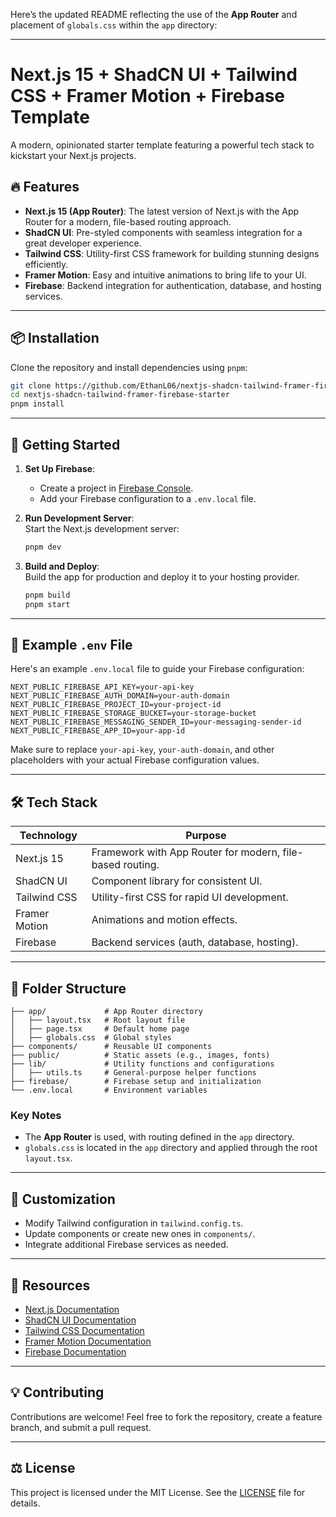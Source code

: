 Here’s the updated README reflecting the use of the **App Router** and placement of `globals.css` within the `app` directory:  

---

# Next.js 15 + ShadCN UI + Tailwind CSS + Framer Motion + Firebase Template  

A modern, opinionated starter template featuring a powerful tech stack to kickstart your Next.js projects.

## 🔥 Features  

- **Next.js 15 (App Router)**: The latest version of Next.js with the App Router for a modern, file-based routing approach.  
- **ShadCN UI**: Pre-styled components with seamless integration for a great developer experience.  
- **Tailwind CSS**: Utility-first CSS framework for building stunning designs efficiently.  
- **Framer Motion**: Easy and intuitive animations to bring life to your UI.  
- **Firebase**: Backend integration for authentication, database, and hosting services.  

---

## 📦 Installation  

Clone the repository and install dependencies using `pnpm`:  

```bash  
git clone https://github.com/EthanL06/nextjs-shadcn-tailwind-framer-firebase-starter.git  
cd nextjs-shadcn-tailwind-framer-firebase-starter  
pnpm install  
```

---

## 🚀 Getting Started  

1. **Set Up Firebase**:  
   - Create a project in [Firebase Console](https://console.firebase.google.com/).  
   - Add your Firebase configuration to a `.env.local` file.  

2. **Run Development Server**:  
   Start the Next.js development server:  

   ```bash  
   pnpm dev  
   ```

3. **Build and Deploy**:  
   Build the app for production and deploy it to your hosting provider.  

   ```bash  
   pnpm build  
   pnpm start  
   ```

---

## 📂 Example `.env` File  

Here's an example `.env.local` file to guide your Firebase configuration:  

```env  
NEXT_PUBLIC_FIREBASE_API_KEY=your-api-key  
NEXT_PUBLIC_FIREBASE_AUTH_DOMAIN=your-auth-domain  
NEXT_PUBLIC_FIREBASE_PROJECT_ID=your-project-id  
NEXT_PUBLIC_FIREBASE_STORAGE_BUCKET=your-storage-bucket  
NEXT_PUBLIC_FIREBASE_MESSAGING_SENDER_ID=your-messaging-sender-id  
NEXT_PUBLIC_FIREBASE_APP_ID=your-app-id  
```

Make sure to replace `your-api-key`, `your-auth-domain`, and other placeholders with your actual Firebase configuration values.  

---

## 🛠 Tech Stack  

| Technology    | Purpose                              |  
|---------------|--------------------------------------|  
| Next.js 15    | Framework with App Router for modern, file-based routing. |  
| ShadCN UI     | Component library for consistent UI. |  
| Tailwind CSS  | Utility-first CSS for rapid UI development. |  
| Framer Motion | Animations and motion effects.       |  
| Firebase      | Backend services (auth, database, hosting). |  

---

## 🧩 Folder Structure  

```plaintext  
├── app/             # App Router directory  
│   ├── layout.tsx   # Root layout file  
│   ├── page.tsx     # Default home page  
│   ├── globals.css  # Global styles  
├── components/      # Reusable UI components  
├── public/          # Static assets (e.g., images, fonts)  
├── lib/             # Utility functions and configurations  
│   ├── utils.ts     # General-purpose helper functions  
├── firebase/        # Firebase setup and initialization  
└── .env.local       # Environment variables  
```

### Key Notes  
- The **App Router** is used, with routing defined in the `app` directory.  
- `globals.css` is located in the `app` directory and applied through the root `layout.tsx`.  

---

## 🎨 Customization  

- Modify Tailwind configuration in `tailwind.config.ts`.  
- Update components or create new ones in `components/`.  
- Integrate additional Firebase services as needed.  

---

## 📖 Resources  

- [Next.js Documentation](https://nextjs.org/docs)  
- [ShadCN UI Documentation](https://shadcn.dev/)  
- [Tailwind CSS Documentation](https://tailwindcss.com/docs)  
- [Framer Motion Documentation](https://www.framer.com/motion/)  
- [Firebase Documentation](https://firebase.google.com/docs)  

---

## 💡 Contributing  

Contributions are welcome! Feel free to fork the repository, create a feature branch, and submit a pull request.  

---

## ⚖️ License  

This project is licensed under the MIT License. See the [LICENSE](LICENSE) file for details.  
